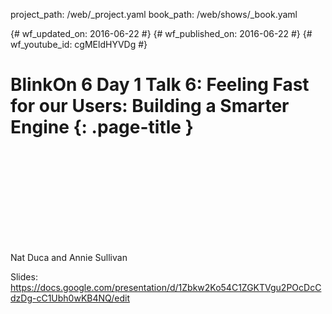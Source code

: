 project_path: /web/_project.yaml book_path: /web/shows/_book.yaml

{# wf_updated_on: 2016-06-22 #} {# wf_published_on: 2016-06-22 #} {# wf_youtube_id: cgMEldHYVDg #}

# BlinkOn 6 Day 1 Talk 6: Feeling Fast for our Users: Building a Smarter Engine {: .page-title }

<div class="video-wrapper">
  <iframe class="devsite-embedded-youtube-video" data-video-id="cgMEldHYVDg"
          data-autohide="1" data-showinfo="0" frameborder="0" allowfullscreen>
  </iframe>
</div>

Nat Duca and Annie Sullivan

Slides: https://docs.google.com/presentation/d/1Zbkw2Ko54C1ZGKTVgu2POcDcCdzDg-cC1Ubh0wKB4NQ/edit
